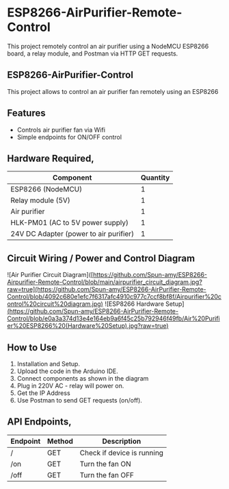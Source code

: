 # ESP8266-AirPurifier-Remote-Control
This project remotely control an air purifier using a NodeMCU ESP8266 board, a relay module, and Postman  via HTTP GET requests.

## ESP8266-AirPurifier-Control
This project allows to control an air purifier fan remotely using an ESP8266 

## Features
- Controls air purifier fan via Wifi
- Simple endpoints for ON/OFF control

## Hardware Required,
| Component             | Quantity |
|----------------------|----------|
| ESP8266 (NodeMCU)     | 1        |
| Relay module (5V)    | 1        |
| Air purifier   | 1 |
| HLK-PM01 (AC to 5V power supply)   | 1        |
| 24V DC Adapter (power to air purifier)    | 1        |

## Circuit Wiring / Power and Control Diagram
![Air Purifier Circuit Diagram]([https://github.com/Spun-amy/ESP8266-Airpurifier-Remote-Control/blob/main/airpurifier_circuit_diagram.jpg?raw=true](https://github.com/Spun-amy/ESP8266-AirPurifier-Remote-Control/blob/4092c680e1efc7f6317afc4910c977c7ccf8bf8f/Airpurifier%20control%20circuit%20diagram.jpg) 
![ESP8266 Hardware Setup][(https://github.com/Spun-amy/ESP8266-AirPurifier-Remote-Control/blob/e0a3a374d13e4e164eb9a6f45c25b792946f49fb/Air%20Purifier%20ESP8266%20(Hardware%20Setup).jpg?raw=true)](https://github.com/Spun-amy/ESP8266-AirPurifier-Remote-Control/blob/e0a3a374d13e4e164eb9a6f45c25b792946f49fb/Air%20Purifier%20ESP8266%20(Hardware%20Setup).jpg)

## How to Use 
1. Installation and Setup.
2. Upload the code in the Arduino IDE.
3. Connect components as shown in the diagram
4. Plug in 220V AC - relay will power on.
5. Get the IP Address
6. Use Postman to send GET requests (on/off).

## API Endpoints,
| Endpoint        | Method | Description             |
|----------------|--------|-------------------------|
| /            | GET    | Check if device is running |
| /on          | GET    | Turn the fan ON         |
| /off         | GET    | Turn the fan OFF        |
